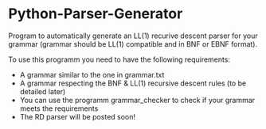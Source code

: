 # Python-Parser-Generator
Program to automatically generate an LL(1) recurive descent parser for your grammar (grammar should be LL(1) compatible and in BNF or EBNF format).

To use this programm you need to have the following requirements:
- A grammar similar to the one in grammar.txt
- A grammar respecting the BNF & LL(1) recursive descent rules (to be detailed later)
- You can use the programm grammar_checker to check if your grammar meets the requirements 
- The RD parser will be posted soon!
